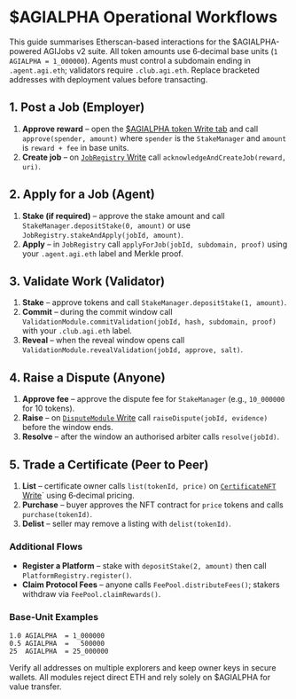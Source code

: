 # $AGIALPHA Operational Workflows

This guide summarises Etherscan-based interactions for the $AGIALPHA-powered AGIJobs v2 suite. All token amounts use 6‑decimal base units (`1 AGIALPHA = 1_000000`). Agents must control a subdomain ending in `.agent.agi.eth`; validators require `.club.agi.eth`. Replace bracketed addresses with deployment values before transacting.

## 1. Post a Job (Employer)
1. **Approve reward** – open the [$AGIALPHA token Write tab](https://etherscan.io/address/0x2e8fb54C3EC41F55F06C1F082C081A609eAA4EbE#writeContract) and call `approve(spender, amount)` where `spender` is the `StakeManager` and `amount` is `reward + fee` in base units.
2. **Create job** – on [`JobRegistry` Write](https://etherscan.io/address/<JobRegistryAddress>#writeContract) call `acknowledgeAndCreateJob(reward, uri)`.

## 2. Apply for a Job (Agent)
1. **Stake (if required)** – approve the stake amount and call `StakeManager.depositStake(0, amount)` or use `JobRegistry.stakeAndApply(jobId, amount)`.
2. **Apply** – in `JobRegistry` call `applyForJob(jobId, subdomain, proof)` using your `.agent.agi.eth` label and Merkle proof.

## 3. Validate Work (Validator)
1. **Stake** – approve tokens and call `StakeManager.depositStake(1, amount)`.
2. **Commit** – during the commit window call `ValidationModule.commitValidation(jobId, hash, subdomain, proof)` with your `.club.agi.eth` label.
3. **Reveal** – when the reveal window opens call `ValidationModule.revealValidation(jobId, approve, salt)`.

## 4. Raise a Dispute (Anyone)
1. **Approve fee** – approve the dispute fee for `StakeManager` (e.g., `10_000000` for 10 tokens).
2. **Raise** – on [`DisputeModule` Write](https://etherscan.io/address/<DisputeModuleAddress>#writeContract) call `raiseDispute(jobId, evidence)` before the window ends.
3. **Resolve** – after the window an authorised arbiter calls `resolve(jobId)`.

## 5. Trade a Certificate (Peer to Peer)
1. **List** – certificate owner calls `list(tokenId, price)` on [`CertificateNFT` Write](https://etherscan.io/address/<CertificateNFTAddress>#writeContract)` using 6‑decimal pricing.
2. **Purchase** – buyer approves the NFT contract for `price` tokens and calls `purchase(tokenId)`.
3. **Delist** – seller may remove a listing with `delist(tokenId)`.

### Additional Flows
- **Register a Platform** – stake with `depositStake(2, amount)` then call `PlatformRegistry.register()`.
- **Claim Protocol Fees** – anyone calls `FeePool.distributeFees()`; stakers withdraw via `FeePool.claimRewards()`.

### Base‑Unit Examples
```
1.0 AGIALPHA  = 1_000000
0.5 AGIALPHA  =   500000
25  AGIALPHA  = 25_000000
```

Verify all addresses on multiple explorers and keep owner keys in secure wallets. All modules reject direct ETH and rely solely on $AGIALPHA for value transfer.
